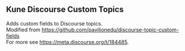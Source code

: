## Kune Discourse Custom Topics 

Adds custom fields to Discourse topics. <br>
Modified from https://github.com/pavilionedu/discourse-topic-custom-fields  <br>
For more see https://meta.discourse.org/t/184485. <br>

